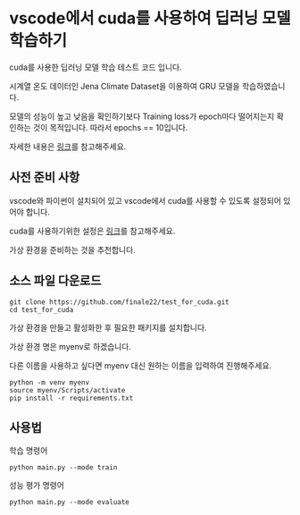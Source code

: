 # vscode에서 cuda를 사용하여 딥러닝 모델 학습하기
cuda를 사용한 딥러닝 모델 학습 테스트 코드 입니다.

시계열 온도 데이터인 Jena Climate Dataset을 이용하여 GRU 모델을 학습하였습니다.

모델의 성능이 높고 낮음을 확인하기보다 Training loss가 epoch마다 떨어지는지 확인하는 것이 목적입니다.
따라서 epochs == 10입니다.

자세한 내용은 [링크](https://velog.io/@youarethewon/vscode%EC%97%90%EC%84%9C-%EB%94%A5%EB%9F%AC%EB%8B%9D-%ED%99%9C%EC%9A%A9)를 참고해주세요.

## 사전 준비 사항
vscode와 파이썬이 설치되어 있고 vscode에서 cuda를 사용할 수 있도록 설정되어 있어야 합니다.

cuda를 사용하기위한 설정은 [링크](https://velog.io/@youarethewon/vscode%EC%97%90%EC%84%9C-cuda-%EC%82%AC%EC%9A%A9)를 참고해주세요.

가상 환경을 준비하는 것을 추천합니다.

## 소스 파일 다운로드
```
git clone https://github.com/finale22/test_for_cuda.git
cd test_for_cuda
```
가상 환경을 만들고 활성화한 후 필요한 패키지를 설치합니다.

가상 환경 명은 myenv로 하겠습니다.

다른 이름을 사용하고 싶다면 myenv 대신 원하는 이름을 입력하여 진행해주세요.
```
python -m venv myenv
source myenv/Scripts/activate
pip install -r requirements.txt
```

## 사용법
학습 명령어
```
python main.py --mode train
```

성능 평가 명령어
```
python main.py --mode evaluate
```

